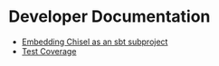 # Developer Documentation

* [Embedding Chisel as an sbt subproject](Developers/sbt-subproject.md)
* [Test Coverage](Developers/Test-Coverage.md)
